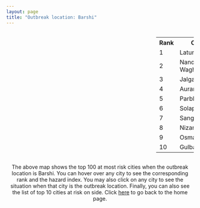 ```yaml
---
layout: page
title: "Outbreak location: Barshi"
---
```

<div style="width: 100%; overflow: auto;">
<div style="width: 75%; float: left;">
<div id="mapid">
<script src="https://buda-magenta.github.io/hazard_map/load_map.js"></script>

<script>
var marker_outbreak = L.marker([18.182992, 75.743925],{"autoPan": true}).addTo(map); marker_outbreak.bindTooltip("Barshi").openTooltip();

var circle_1 = L.circle([18.351469, 76.755121], {"pane": "markerPane", "color": "red", "fill": true, "fillOpacity": 0.2, "fillRule": "evenodd", "lineCap": "round", "lineJoin": "round", "opacity": 1.0, "radius": 56088, "stroke": true, "weight": 3}).addTo(map);
circle_1.bindTooltip("Latur<br>rank: 1<br>hazard index: 0.056088")
circle_1.bindPopup('<a href="https://buda-magenta.github.io/hazard_map/Latur">Latur</a>')

var circle_2 = L.circle([19.169335, 77.311013], {"pane": "markerPane", "color": "red", "fill": true, "fillOpacity": 0.2, "fillRule": "evenodd", "lineCap": "round", "lineJoin": "round", "opacity": 1.0, "radius": 55128, "stroke": true, "weight": 3}).addTo(map);
circle_2.bindTooltip("Nanded Waghala<br>rank: 2<br>hazard index: 0.055129")
circle_2.bindPopup('<a href="https://buda-magenta.github.io/hazard_map/Nanded_Waghala">Nanded Waghala</a>')

var circle_3 = L.circle([20.843512, 75.525927], {"pane": "markerPane", "color": "red", "fill": true, "fillOpacity": 0.2, "fillRule": "evenodd", "lineCap": "round", "lineJoin": "round", "opacity": 1.0, "radius": 36724, "stroke": true, "weight": 3}).addTo(map);
circle_3.bindTooltip("Jalgaon<br>rank: 3<br>hazard index: 0.036724")
circle_3.bindPopup('<a href="https://buda-magenta.github.io/hazard_map/Jalgaon">Jalgaon</a>')

var circle_4 = L.circle([19.877263, 75.339024], {"pane": "markerPane", "color": "red", "fill": true, "fillOpacity": 0.2, "fillRule": "evenodd", "lineCap": "round", "lineJoin": "round", "opacity": 1.0, "radius": 32820, "stroke": true, "weight": 3}).addTo(map);
circle_4.bindTooltip("Aurangabad<br>rank: 4<br>hazard index: 0.032820")
circle_4.bindPopup('<a href="https://buda-magenta.github.io/hazard_map/Aurangabad">Aurangabad</a>')

var circle_5 = L.circle([19.290314, 76.602903], {"pane": "markerPane", "color": "red", "fill": true, "fillOpacity": 0.2, "fillRule": "evenodd", "lineCap": "round", "lineJoin": "round", "opacity": 1.0, "radius": 31231, "stroke": true, "weight": 3}).addTo(map);
circle_5.bindTooltip("Parbhani<br>rank: 5<br>hazard index: 0.031232")
circle_5.bindPopup('<a href="https://buda-magenta.github.io/hazard_map/Parbhani">Parbhani</a>')

var circle_6 = L.circle([17.849907, 75.276320], {"pane": "markerPane", "color": "red", "fill": true, "fillOpacity": 0.2, "fillRule": "evenodd", "lineCap": "round", "lineJoin": "round", "opacity": 1.0, "radius": 26564, "stroke": true, "weight": 3}).addTo(map);
circle_6.bindTooltip("Solapur<br>rank: 6<br>hazard index: 0.026564")
circle_6.bindPopup('<a href="https://buda-magenta.github.io/hazard_map/Solapur">Solapur</a>')

var circle_7 = L.circle([16.850253, 74.594888], {"pane": "markerPane", "color": "red", "fill": true, "fillOpacity": 0.2, "fillRule": "evenodd", "lineCap": "round", "lineJoin": "round", "opacity": 1.0, "radius": 24151, "stroke": true, "weight": 3}).addTo(map);
circle_7.bindTooltip("Sangli<br>rank: 7<br>hazard index: 0.024152")
circle_7.bindPopup('<a href="https://buda-magenta.github.io/hazard_map/Sangli">Sangli</a>')

var circle_8 = L.circle([26.055318, 82.993139], {"pane": "markerPane", "color": "red", "fill": true, "fillOpacity": 0.2, "fillRule": "evenodd", "lineCap": "round", "lineJoin": "round", "opacity": 1.0, "radius": 19718, "stroke": true, "weight": 3}).addTo(map);
circle_8.bindTooltip("Nizamabad<br>rank: 8<br>hazard index: 0.019719")
circle_8.bindPopup('<a href="https://buda-magenta.github.io/hazard_map/Nizamabad">Nizamabad</a>')

var circle_9 = L.circle([18.169844, 76.117963], {"pane": "markerPane", "color": "red", "fill": true, "fillOpacity": 0.2, "fillRule": "evenodd", "lineCap": "round", "lineJoin": "round", "opacity": 1.0, "radius": 18096, "stroke": true, "weight": 3}).addTo(map);
circle_9.bindTooltip("Osmanabad<br>rank: 9<br>hazard index: 0.018096")
circle_9.bindPopup('<a href="https://buda-magenta.github.io/hazard_map/Osmanabad">Osmanabad</a>')

var circle_10 = L.circle([17.166667, 77.083333], {"pane": "markerPane", "color": "red", "fill": true, "fillOpacity": 0.2, "fillRule": "evenodd", "lineCap": "round", "lineJoin": "round", "opacity": 1.0, "radius": 14859, "stroke": true, "weight": 3}).addTo(map);
circle_10.bindTooltip("Gulbarga<br>rank: 10<br>hazard index: 0.014859")
circle_10.bindPopup('<a href="https://buda-magenta.github.io/hazard_map/Gulbarga">Gulbarga</a>')

var circle_11 = L.circle([19.250000, 74.750000], {"pane": "markerPane", "color": "red", "fill": true, "fillOpacity": 0.2, "fillRule": "evenodd", "lineCap": "round", "lineJoin": "round", "opacity": 1.0, "radius": 9800, "stroke": true, "weight": 3}).addTo(map);
circle_11.bindTooltip("Ahmadnagar<br>rank: 11<br>hazard index: 0.009801")
circle_11.bindPopup('<a href="https://buda-magenta.github.io/hazard_map/Ahmadnagar">Ahmadnagar</a>')

var circle_12 = L.circle([19.918233, 75.868625], {"pane": "markerPane", "color": "red", "fill": true, "fillOpacity": 0.2, "fillRule": "evenodd", "lineCap": "round", "lineJoin": "round", "opacity": 1.0, "radius": 7969, "stroke": true, "weight": 3}).addTo(map);
circle_12.bindTooltip("Jalna<br>rank: 12<br>hazard index: 0.007970")
circle_12.bindPopup('<a href="https://buda-magenta.github.io/hazard_map/Jalna">Jalna</a>')

var circle_13 = L.circle([17.910400, 77.519900], {"pane": "markerPane", "color": "red", "fill": true, "fillOpacity": 0.2, "fillRule": "evenodd", "lineCap": "round", "lineJoin": "round", "opacity": 1.0, "radius": 7871, "stroke": true, "weight": 3}).addTo(map);
circle_13.bindTooltip("Bidar<br>rank: 13<br>hazard index: 0.007872")
circle_13.bindPopup('<a href="https://buda-magenta.github.io/hazard_map/Bidar">Bidar</a>')

var circle_14 = L.circle([20.761862, 77.192172], {"pane": "markerPane", "color": "red", "fill": true, "fillOpacity": 0.2, "fillRule": "evenodd", "lineCap": "round", "lineJoin": "round", "opacity": 1.0, "radius": 7663, "stroke": true, "weight": 3}).addTo(map);
circle_14.bindTooltip("Akola<br>rank: 14<br>hazard index: 0.007664")
circle_14.bindPopup('<a href="https://buda-magenta.github.io/hazard_map/Akola">Akola</a>')

var circle_15 = L.circle([20.011247, 73.790236], {"pane": "markerPane", "color": "red", "fill": true, "fillOpacity": 0.2, "fillRule": "evenodd", "lineCap": "round", "lineJoin": "round", "opacity": 1.0, "radius": 5837, "stroke": true, "weight": 3}).addTo(map);
circle_15.bindTooltip("Nashik<br>rank: 15<br>hazard index: 0.005837")
circle_15.bindPopup('<a href="https://buda-magenta.github.io/hazard_map/Nashik">Nashik</a>')

var circle_16 = L.circle([18.521428, 73.854454], {"pane": "markerPane", "color": "red", "fill": true, "fillOpacity": 0.2, "fillRule": "evenodd", "lineCap": "round", "lineJoin": "round", "opacity": 1.0, "radius": 3852, "stroke": true, "weight": 3}).addTo(map);
circle_16.bindTooltip("Pune<br>rank: 16<br>hazard index: 0.003852")
circle_16.bindPopup('<a href="https://buda-magenta.github.io/hazard_map/Pune">Pune</a>')

var circle_17 = L.circle([17.636129, 74.298278], {"pane": "markerPane", "color": "red", "fill": true, "fillOpacity": 0.2, "fillRule": "evenodd", "lineCap": "round", "lineJoin": "round", "opacity": 1.0, "radius": 3353, "stroke": true, "weight": 3}).addTo(map);
circle_17.bindTooltip("Satara<br>rank: 17<br>hazard index: 0.003354")
circle_17.bindPopup('<a href="https://buda-magenta.github.io/hazard_map/Satara">Satara</a>')

var circle_18 = L.circle([19.794750, 75.077922], {"pane": "markerPane", "color": "red", "fill": true, "fillOpacity": 0.2, "fillRule": "evenodd", "lineCap": "round", "lineJoin": "round", "opacity": 1.0, "radius": 3324, "stroke": true, "weight": 3}).addTo(map);
circle_18.bindTooltip("Gangapur<br>rank: 18<br>hazard index: 0.003325")
circle_18.bindPopup('<a href="https://buda-magenta.github.io/hazard_map/Gangapur">Gangapur</a>')

var circle_19 = L.circle([20.993276, 75.839983], {"pane": "markerPane", "color": "red", "fill": true, "fillOpacity": 0.2, "fillRule": "evenodd", "lineCap": "round", "lineJoin": "round", "opacity": 1.0, "radius": 2867, "stroke": true, "weight": 3}).addTo(map);
circle_19.bindTooltip("Bhusawal<br>rank: 19<br>hazard index: 0.002868")
circle_19.bindPopup('<a href="https://buda-magenta.github.io/hazard_map/Bhusawal">Bhusawal</a>')

var circle_20 = L.circle([15.857267, 74.506934], {"pane": "markerPane", "color": "red", "fill": true, "fillOpacity": 0.2, "fillRule": "evenodd", "lineCap": "round", "lineJoin": "round", "opacity": 1.0, "radius": 2781, "stroke": true, "weight": 3}).addTo(map);
circle_20.bindTooltip("Belgaum<br>rank: 20<br>hazard index: 0.002782")
circle_20.bindPopup('<a href="https://buda-magenta.github.io/hazard_map/Belgaum">Belgaum</a>')

var circle_21 = L.circle([18.437436, 77.110521], {"pane": "markerPane", "color": "red", "fill": true, "fillOpacity": 0.2, "fillRule": "evenodd", "lineCap": "round", "lineJoin": "round", "opacity": 1.0, "radius": 2778, "stroke": true, "weight": 3}).addTo(map);
circle_21.bindTooltip("Udgir<br>rank: 21<br>hazard index: 0.002779")
circle_21.bindPopup('<a href="https://buda-magenta.github.io/hazard_map/Udgir">Udgir</a>')

var circle_22 = L.circle([19.500000, 78.500000], {"pane": "markerPane", "color": "red", "fill": true, "fillOpacity": 0.2, "fillRule": "evenodd", "lineCap": "round", "lineJoin": "round", "opacity": 1.0, "radius": 2230, "stroke": true, "weight": 3}).addTo(map);
circle_22.bindTooltip("Adilabad<br>rank: 22<br>hazard index: 0.002231")
circle_22.bindPopup('<a href="https://buda-magenta.github.io/hazard_map/Adilabad">Adilabad</a>')

var circle_23 = L.circle([16.702841, 74.240533], {"pane": "markerPane", "color": "red", "fill": true, "fillOpacity": 0.2, "fillRule": "evenodd", "lineCap": "round", "lineJoin": "round", "opacity": 1.0, "radius": 2038, "stroke": true, "weight": 3}).addTo(map);
circle_23.bindTooltip("Kolhapur<br>rank: 23<br>hazard index: 0.002038")
circle_23.bindPopup('<a href="https://buda-magenta.github.io/hazard_map/Kolhapur">Kolhapur</a>')

var circle_24 = L.circle([17.388786, 78.461065], {"pane": "markerPane", "color": "red", "fill": true, "fillOpacity": 0.2, "fillRule": "evenodd", "lineCap": "round", "lineJoin": "round", "opacity": 1.0, "radius": 1839, "stroke": true, "weight": 3}).addTo(map);
circle_24.bindTooltip("Hyderabad<br>rank: 24<br>hazard index: 0.001839")
circle_24.bindPopup('<a href="https://buda-magenta.github.io/hazard_map/Hyderabad">Hyderabad</a>')

var circle_25 = L.circle([18.793568, 80.815939], {"pane": "markerPane", "color": "red", "fill": true, "fillOpacity": 0.2, "fillRule": "evenodd", "lineCap": "round", "lineJoin": "round", "opacity": 1.0, "radius": 1792, "stroke": true, "weight": 3}).addTo(map);
circle_25.bindTooltip("Bijapur<br>rank: 25<br>hazard index: 0.001792")
circle_25.bindPopup('<a href="https://buda-magenta.github.io/hazard_map/Bijapur">Bijapur</a>')

var circle_26 = L.circle([19.075990, 72.877393], {"pane": "markerPane", "color": "red", "fill": true, "fillOpacity": 0.2, "fillRule": "evenodd", "lineCap": "round", "lineJoin": "round", "opacity": 1.0, "radius": 1638, "stroke": true, "weight": 3}).addTo(map);
circle_26.bindTooltip("Mumbai<br>rank: 26<br>hazard index: 0.001639")
circle_26.bindPopup('<a href="https://buda-magenta.github.io/hazard_map/Mumbai">Mumbai</a>')

var circle_27 = L.circle([15.351838, 75.137985], {"pane": "markerPane", "color": "red", "fill": true, "fillOpacity": 0.2, "fillRule": "evenodd", "lineCap": "round", "lineJoin": "round", "opacity": 1.0, "radius": 1492, "stroke": true, "weight": 3}).addTo(map);
circle_27.bindTooltip("Hubli<br>rank: 27<br>hazard index: 0.001493")
circle_27.bindPopup('<a href="https://buda-magenta.github.io/hazard_map/Hubli">Hubli</a>')

var circle_28 = L.circle([12.979120, 77.591300], {"pane": "markerPane", "color": "red", "fill": true, "fillOpacity": 0.2, "fillRule": "evenodd", "lineCap": "round", "lineJoin": "round", "opacity": 1.0, "radius": 1443, "stroke": true, "weight": 3}).addTo(map);
circle_28.bindTooltip("Bangalore<br>rank: 28<br>hazard index: 0.001444")
circle_28.bindPopup('<a href="https://buda-magenta.github.io/hazard_map/Bangalore">Bangalore</a>')

var circle_29 = L.circle([21.145629, 80.268387], {"pane": "markerPane", "color": "red", "fill": true, "fillOpacity": 0.2, "fillRule": "evenodd", "lineCap": "round", "lineJoin": "round", "opacity": 1.0, "radius": 1043, "stroke": true, "weight": 3}).addTo(map);
circle_29.bindTooltip("Gondiya<br>rank: 29<br>hazard index: 0.001043")
circle_29.bindPopup('<a href="https://buda-magenta.github.io/hazard_map/Gondiya">Gondiya</a>')

var circle_30 = L.circle([14.466127, 75.920636], {"pane": "markerPane", "color": "red", "fill": true, "fillOpacity": 0.2, "fillRule": "evenodd", "lineCap": "round", "lineJoin": "round", "opacity": 1.0, "radius": 925, "stroke": true, "weight": 3}).addTo(map);
circle_30.bindTooltip("Davanagere<br>rank: 30<br>hazard index: 0.000926")
circle_30.bindPopup('<a href="https://buda-magenta.github.io/hazard_map/Davanagere">Davanagere</a>')

var circle_31 = L.circle([20.259399, 76.976203], {"pane": "markerPane", "color": "red", "fill": true, "fillOpacity": 0.2, "fillRule": "evenodd", "lineCap": "round", "lineJoin": "round", "opacity": 1.0, "radius": 887, "stroke": true, "weight": 3}).addTo(map);
circle_31.bindTooltip("Malegaon<br>rank: 31<br>hazard index: 0.000887")
circle_31.bindPopup('<a href="https://buda-magenta.github.io/hazard_map/Malegaon">Malegaon</a>')

var circle_32 = L.circle([21.154541, 77.644296], {"pane": "markerPane", "color": "red", "fill": true, "fillOpacity": 0.2, "fillRule": "evenodd", "lineCap": "round", "lineJoin": "round", "opacity": 1.0, "radius": 789, "stroke": true, "weight": 3}).addTo(map);
circle_32.bindTooltip("Amravati<br>rank: 32<br>hazard index: 0.000790")
circle_32.bindPopup('<a href="https://buda-magenta.github.io/hazard_map/Amravati">Amravati</a>')

var circle_33 = L.circle([21.149813, 79.082056], {"pane": "markerPane", "color": "red", "fill": true, "fillOpacity": 0.2, "fillRule": "evenodd", "lineCap": "round", "lineJoin": "round", "opacity": 1.0, "radius": 775, "stroke": true, "weight": 3}).addTo(map);
circle_33.bindTooltip("Nagpur<br>rank: 33<br>hazard index: 0.000775")
circle_33.bindPopup('<a href="https://buda-magenta.github.io/hazard_map/Nagpur">Nagpur</a>')

var circle_34 = L.circle([18.434644, 79.132265], {"pane": "markerPane", "color": "red", "fill": true, "fillOpacity": 0.2, "fillRule": "evenodd", "lineCap": "round", "lineJoin": "round", "opacity": 1.0, "radius": 713, "stroke": true, "weight": 3}).addTo(map);
circle_34.bindTooltip("Karimnagar<br>rank: 34<br>hazard index: 0.000713")
circle_34.bindPopup('<a href="https://buda-magenta.github.io/hazard_map/Karimnagar">Karimnagar</a>')

var circle_35 = L.circle([16.695935, 74.455575], {"pane": "markerPane", "color": "red", "fill": true, "fillOpacity": 0.2, "fillRule": "evenodd", "lineCap": "round", "lineJoin": "round", "opacity": 1.0, "radius": 663, "stroke": true, "weight": 3}).addTo(map);
circle_35.bindTooltip("Ichalkaranji<br>rank: 35<br>hazard index: 0.000663")
circle_35.bindPopup('<a href="https://buda-magenta.github.io/hazard_map/Ichalkaranji">Ichalkaranji</a>')

var circle_36 = L.circle([21.365999, 74.284004], {"pane": "markerPane", "color": "red", "fill": true, "fillOpacity": 0.2, "fillRule": "evenodd", "lineCap": "round", "lineJoin": "round", "opacity": 1.0, "radius": 611, "stroke": true, "weight": 3}).addTo(map);
circle_36.bindTooltip("Nandurbar<br>rank: 36<br>hazard index: 0.000612")
circle_36.bindPopup('<a href="https://buda-magenta.github.io/hazard_map/Nandurbar">Nandurbar</a>')

var circle_37 = L.circle([21.237947, 81.633683], {"pane": "markerPane", "color": "red", "fill": true, "fillOpacity": 0.2, "fillRule": "evenodd", "lineCap": "round", "lineJoin": "round", "opacity": 1.0, "radius": 501, "stroke": true, "weight": 3}).addTo(map);
circle_37.bindTooltip("Raipur<br>rank: 37<br>hazard index: 0.000501")
circle_37.bindPopup('<a href="https://buda-magenta.github.io/hazard_map/Raipur">Raipur</a>')

var circle_38 = L.circle([18.627929, 73.800983], {"pane": "markerPane", "color": "red", "fill": true, "fillOpacity": 0.2, "fillRule": "evenodd", "lineCap": "round", "lineJoin": "round", "opacity": 1.0, "radius": 477, "stroke": true, "weight": 3}).addTo(map);
circle_38.bindTooltip("Pimpri Chinchwad<br>rank: 38<br>hazard index: 0.000478")
circle_38.bindPopup('<a href="https://buda-magenta.github.io/hazard_map/Pimpri_Chinchwad">Pimpri Chinchwad</a>')

var circle_39 = L.circle([28.651718, 77.221939], {"pane": "markerPane", "color": "red", "fill": true, "fillOpacity": 0.2, "fillRule": "evenodd", "lineCap": "round", "lineJoin": "round", "opacity": 1.0, "radius": 461, "stroke": true, "weight": 3}).addTo(map);
circle_39.bindTooltip("Delhi<br>rank: 39<br>hazard index: 0.000461")
circle_39.bindPopup('<a href="https://buda-magenta.github.io/hazard_map/Delhi">Delhi</a>')

var circle_40 = L.circle([21.170200, 72.831100], {"pane": "markerPane", "color": "red", "fill": true, "fillOpacity": 0.2, "fillRule": "evenodd", "lineCap": "round", "lineJoin": "round", "opacity": 1.0, "radius": 357, "stroke": true, "weight": 3}).addTo(map);
circle_40.bindTooltip("Surat<br>rank: 40<br>hazard index: 0.000357")
circle_40.bindPopup('<a href="https://buda-magenta.github.io/hazard_map/Surat">Surat</a>')

var circle_41 = L.circle([25.335649, 83.007629], {"pane": "markerPane", "color": "red", "fill": true, "fillOpacity": 0.2, "fillRule": "evenodd", "lineCap": "round", "lineJoin": "round", "opacity": 1.0, "radius": 278, "stroke": true, "weight": 3}).addTo(map);
circle_41.bindTooltip("Varanasi<br>rank: 41<br>hazard index: 0.000278")
circle_41.bindPopup('<a href="https://buda-magenta.github.io/hazard_map/Varanasi">Varanasi</a>')

var circle_42 = L.circle([16.185317, 75.696792], {"pane": "markerPane", "color": "red", "fill": true, "fillOpacity": 0.2, "fillRule": "evenodd", "lineCap": "round", "lineJoin": "round", "opacity": 1.0, "radius": 276, "stroke": true, "weight": 3}).addTo(map);
circle_42.bindTooltip("Bagalkot<br>rank: 42<br>hazard index: 0.000277")
circle_42.bindPopup('<a href="https://buda-magenta.github.io/hazard_map/Bagalkot">Bagalkot</a>')

var circle_43 = L.circle([26.732501, 77.036312], {"pane": "markerPane", "color": "red", "fill": true, "fillOpacity": 0.2, "fillRule": "evenodd", "lineCap": "round", "lineJoin": "round", "opacity": 1.0, "radius": 259, "stroke": true, "weight": 3}).addTo(map);
circle_43.bindTooltip("Hindaun<br>rank: 43<br>hazard index: 0.000260")
circle_43.bindPopup('<a href="https://buda-magenta.github.io/hazard_map/Hindaun">Hindaun</a>')

var circle_44 = L.circle([25.438130, 81.833800], {"pane": "markerPane", "color": "red", "fill": true, "fillOpacity": 0.2, "fillRule": "evenodd", "lineCap": "round", "lineJoin": "round", "opacity": 1.0, "radius": 258, "stroke": true, "weight": 3}).addTo(map);
circle_44.bindTooltip("Allahabad<br>rank: 44<br>hazard index: 0.000259")
circle_44.bindPopup('<a href="https://buda-magenta.github.io/hazard_map/Allahabad">Allahabad</a>')

var circle_45 = L.circle([15.426365, 75.630079], {"pane": "markerPane", "color": "red", "fill": true, "fillOpacity": 0.2, "fillRule": "evenodd", "lineCap": "round", "lineJoin": "round", "opacity": 1.0, "radius": 241, "stroke": true, "weight": 3}).addTo(map);
circle_45.bindTooltip("Gadag<br>rank: 45<br>hazard index: 0.000241")
circle_45.bindPopup('<a href="https://buda-magenta.github.io/hazard_map/Gadag">Gadag</a>')

var circle_46 = L.circle([12.869810, 74.843008], {"pane": "markerPane", "color": "red", "fill": true, "fillOpacity": 0.2, "fillRule": "evenodd", "lineCap": "round", "lineJoin": "round", "opacity": 1.0, "radius": 236, "stroke": true, "weight": 3}).addTo(map);
circle_46.bindTooltip("Mangalore<br>rank: 46<br>hazard index: 0.000236")
circle_46.bindPopup('<a href="https://buda-magenta.github.io/hazard_map/Mangalore">Mangalore</a>')

var circle_47 = L.circle([14.625888, 75.635724], {"pane": "markerPane", "color": "red", "fill": true, "fillOpacity": 0.2, "fillRule": "evenodd", "lineCap": "round", "lineJoin": "round", "opacity": 1.0, "radius": 226, "stroke": true, "weight": 3}).addTo(map);
circle_47.bindTooltip("Ranibennur<br>rank: 47<br>hazard index: 0.000226")
circle_47.bindPopup('<a href="https://buda-magenta.github.io/hazard_map/Ranibennur">Ranibennur</a>')

var circle_48 = L.circle([25.531031, 78.652689], {"pane": "markerPane", "color": "red", "fill": true, "fillOpacity": 0.2, "fillRule": "evenodd", "lineCap": "round", "lineJoin": "round", "opacity": 1.0, "radius": 225, "stroke": true, "weight": 3}).addTo(map);
circle_48.bindTooltip("Jhansi<br>rank: 48<br>hazard index: 0.000226")
circle_48.bindPopup('<a href="https://buda-magenta.github.io/hazard_map/Jhansi">Jhansi</a>')

var circle_49 = L.circle([23.160894, 79.949770], {"pane": "markerPane", "color": "red", "fill": true, "fillOpacity": 0.2, "fillRule": "evenodd", "lineCap": "round", "lineJoin": "round", "opacity": 1.0, "radius": 179, "stroke": true, "weight": 3}).addTo(map);
circle_49.bindTooltip("Jabalpur<br>rank: 49<br>hazard index: 0.000179")
circle_49.bindPopup('<a href="https://buda-magenta.github.io/hazard_map/Jabalpur">Jabalpur</a>')

var circle_50 = L.circle([21.199035, 81.397955], {"pane": "markerPane", "color": "red", "fill": true, "fillOpacity": 0.2, "fillRule": "evenodd", "lineCap": "round", "lineJoin": "round", "opacity": 1.0, "radius": 169, "stroke": true, "weight": 3}).addTo(map);
circle_50.bindTooltip("Durg<br>rank: 50<br>hazard index: 0.000169")
circle_50.bindPopup('<a href="https://buda-magenta.github.io/hazard_map/Durg">Durg</a>')

var circle_51 = L.circle([16.083333, 77.166667], {"pane": "markerPane", "color": "red", "fill": true, "fillOpacity": 0.2, "fillRule": "evenodd", "lineCap": "round", "lineJoin": "round", "opacity": 1.0, "radius": 162, "stroke": true, "weight": 3}).addTo(map);
circle_51.bindTooltip("Raichur<br>rank: 51<br>hazard index: 0.000163")
circle_51.bindPopup('<a href="https://buda-magenta.github.io/hazard_map/Raichur">Raichur</a>')

var circle_52 = L.circle([19.194329, 72.970178], {"pane": "markerPane", "color": "red", "fill": true, "fillOpacity": 0.2, "fillRule": "evenodd", "lineCap": "round", "lineJoin": "round", "opacity": 1.0, "radius": 155, "stroke": true, "weight": 3}).addTo(map);
circle_52.bindTooltip("Thane<br>rank: 52<br>hazard index: 0.000155")
circle_52.bindPopup('<a href="https://buda-magenta.github.io/hazard_map/Thane">Thane</a>')

var circle_53 = L.circle([26.671329, 83.364583], {"pane": "markerPane", "color": "red", "fill": true, "fillOpacity": 0.2, "fillRule": "evenodd", "lineCap": "round", "lineJoin": "round", "opacity": 1.0, "radius": 155, "stroke": true, "weight": 3}).addTo(map);
circle_53.bindTooltip("Gorakhpur<br>rank: 53<br>hazard index: 0.000155")
circle_53.bindPopup('<a href="https://buda-magenta.github.io/hazard_map/Gorakhpur">Gorakhpur</a>')

var circle_54 = L.circle([15.398403, 73.812918], {"pane": "markerPane", "color": "red", "fill": true, "fillOpacity": 0.2, "fillRule": "evenodd", "lineCap": "round", "lineJoin": "round", "opacity": 1.0, "radius": 146, "stroke": true, "weight": 3}).addTo(map);
circle_54.bindTooltip("Vasco Da Gama<br>rank: 54<br>hazard index: 0.000147")
circle_54.bindPopup('<a href="https://buda-magenta.github.io/hazard_map/Vasco_Da_Gama">Vasco Da Gama</a>')

var circle_55 = L.circle([13.083694, 80.270186], {"pane": "markerPane", "color": "red", "fill": true, "fillOpacity": 0.2, "fillRule": "evenodd", "lineCap": "round", "lineJoin": "round", "opacity": 1.0, "radius": 141, "stroke": true, "weight": 3}).addTo(map);
circle_55.bindTooltip("Chennai<br>rank: 55<br>hazard index: 0.000142")
circle_55.bindPopup('<a href="https://buda-magenta.github.io/hazard_map/Chennai">Chennai</a>')

var circle_56 = L.circle([15.631900, 77.275900], {"pane": "markerPane", "color": "red", "fill": true, "fillOpacity": 0.2, "fillRule": "evenodd", "lineCap": "round", "lineJoin": "round", "opacity": 1.0, "radius": 131, "stroke": true, "weight": 3}).addTo(map);
circle_56.bindTooltip("Adoni<br>rank: 56<br>hazard index: 0.000131")
circle_56.bindPopup('<a href="https://buda-magenta.github.io/hazard_map/Adoni">Adoni</a>')

var circle_57 = L.circle([22.383333, 82.133333], {"pane": "markerPane", "color": "red", "fill": true, "fillOpacity": 0.2, "fillRule": "evenodd", "lineCap": "round", "lineJoin": "round", "opacity": 1.0, "radius": 126, "stroke": true, "weight": 3}).addTo(map);
circle_57.bindTooltip("Bilaspur<br>rank: 57<br>hazard index: 0.000126")
circle_57.bindPopup('<a href="https://buda-magenta.github.io/hazard_map/Bilaspur">Bilaspur</a>')

var circle_58 = L.circle([25.196826, 76.000893], {"pane": "markerPane", "color": "red", "fill": true, "fillOpacity": 0.2, "fillRule": "evenodd", "lineCap": "round", "lineJoin": "round", "opacity": 1.0, "radius": 122, "stroke": true, "weight": 3}).addTo(map);
circle_58.bindTooltip("Kota<br>rank: 58<br>hazard index: 0.000122")
circle_58.bindPopup('<a href="https://buda-magenta.github.io/hazard_map/Kota">Kota</a>')

var circle_59 = L.circle([21.200996, 81.335426], {"pane": "markerPane", "color": "red", "fill": true, "fillOpacity": 0.2, "fillRule": "evenodd", "lineCap": "round", "lineJoin": "round", "opacity": 1.0, "radius": 114, "stroke": true, "weight": 3}).addTo(map);
circle_59.bindTooltip("Bhilai Nagar<br>rank: 59<br>hazard index: 0.000114")
circle_59.bindPopup('<a href="https://buda-magenta.github.io/hazard_map/Bhilai_Nagar">Bhilai Nagar</a>')

var circle_60 = L.circle([17.980609, 79.598212], {"pane": "markerPane", "color": "red", "fill": true, "fillOpacity": 0.2, "fillRule": "evenodd", "lineCap": "round", "lineJoin": "round", "opacity": 1.0, "radius": 112, "stroke": true, "weight": 3}).addTo(map);
circle_60.bindTooltip("Warangal<br>rank: 60<br>hazard index: 0.000112")
circle_60.bindPopup('<a href="https://buda-magenta.github.io/hazard_map/Warangal">Warangal</a>')

var circle_61 = L.circle([16.181939, 81.135130], {"pane": "markerPane", "color": "red", "fill": true, "fillOpacity": 0.2, "fillRule": "evenodd", "lineCap": "round", "lineJoin": "round", "opacity": 1.0, "radius": 106, "stroke": true, "weight": 3}).addTo(map);
circle_61.bindTooltip("Machilipatnam<br>rank: 61<br>hazard index: 0.000107")
circle_61.bindPopup('<a href="https://buda-magenta.github.io/hazard_map/Machilipatnam">Machilipatnam</a>')

var circle_62 = L.circle([21.977864, 76.568828], {"pane": "markerPane", "color": "red", "fill": true, "fillOpacity": 0.2, "fillRule": "evenodd", "lineCap": "round", "lineJoin": "round", "opacity": 1.0, "radius": 105, "stroke": true, "weight": 3}).addTo(map);
circle_62.bindTooltip("Khandwa<br>rank: 62<br>hazard index: 0.000105")
circle_62.bindPopup('<a href="https://buda-magenta.github.io/hazard_map/Khandwa">Khandwa</a>')

var circle_63 = L.circle([20.972740, 80.691555], {"pane": "markerPane", "color": "red", "fill": true, "fillOpacity": 0.2, "fillRule": "evenodd", "lineCap": "round", "lineJoin": "round", "opacity": 1.0, "radius": 101, "stroke": true, "weight": 3}).addTo(map);
circle_63.bindTooltip("Rajnandgaon<br>rank: 63<br>hazard index: 0.000101")
circle_63.bindPopup('<a href="https://buda-magenta.github.io/hazard_map/Rajnandgaon">Rajnandgaon</a>')

var circle_64 = L.circle([20.030976, 79.358139], {"pane": "markerPane", "color": "red", "fill": true, "fillOpacity": 0.2, "fillRule": "evenodd", "lineCap": "round", "lineJoin": "round", "opacity": 1.0, "radius": 96, "stroke": true, "weight": 3}).addTo(map);
circle_64.bindTooltip("Chandrapur<br>rank: 64<br>hazard index: 0.000096")
circle_64.bindPopup('<a href="https://buda-magenta.github.io/hazard_map/Chandrapur">Chandrapur</a>')

var circle_65 = L.circle([20.325704, 78.116914], {"pane": "markerPane", "color": "red", "fill": true, "fillOpacity": 0.2, "fillRule": "evenodd", "lineCap": "round", "lineJoin": "round", "opacity": 1.0, "radius": 86, "stroke": true, "weight": 3}).addTo(map);
circle_65.bindTooltip("Yavatmal<br>rank: 65<br>hazard index: 0.000087")
circle_65.bindPopup('<a href="https://buda-magenta.github.io/hazard_map/Yavatmal">Yavatmal</a>')

var circle_66 = L.circle([22.541418, 88.357691], {"pane": "markerPane", "color": "red", "fill": true, "fillOpacity": 0.2, "fillRule": "evenodd", "lineCap": "round", "lineJoin": "round", "opacity": 1.0, "radius": 85, "stroke": true, "weight": 3}).addTo(map);
circle_66.bindTooltip("Kolkata<br>rank: 66<br>hazard index: 0.000086")
circle_66.bindPopup('<a href="https://buda-magenta.github.io/hazard_map/Kolkata">Kolkata</a>')

var circle_67 = L.circle([23.258486, 77.401989], {"pane": "markerPane", "color": "red", "fill": true, "fillOpacity": 0.2, "fillRule": "evenodd", "lineCap": "round", "lineJoin": "round", "opacity": 1.0, "radius": 80, "stroke": true, "weight": 3}).addTo(map);
circle_67.bindTooltip("Bhopal<br>rank: 67<br>hazard index: 0.000081")
circle_67.bindPopup('<a href="https://buda-magenta.github.io/hazard_map/Bhopal">Bhopal</a>')

var circle_68 = L.circle([20.825623, 78.613146], {"pane": "markerPane", "color": "red", "fill": true, "fillOpacity": 0.2, "fillRule": "evenodd", "lineCap": "round", "lineJoin": "round", "opacity": 1.0, "radius": 78, "stroke": true, "weight": 3}).addTo(map);
circle_68.bindTooltip("Wardha<br>rank: 68<br>hazard index: 0.000079")
circle_68.bindPopup('<a href="https://buda-magenta.github.io/hazard_map/Wardha">Wardha</a>')

var circle_69 = L.circle([17.723128, 83.301284], {"pane": "markerPane", "color": "red", "fill": true, "fillOpacity": 0.2, "fillRule": "evenodd", "lineCap": "round", "lineJoin": "round", "opacity": 1.0, "radius": 77, "stroke": true, "weight": 3}).addTo(map);
circle_69.bindTooltip("Visakhapatnam<br>rank: 69<br>hazard index: 0.000078")
circle_69.bindPopup('<a href="https://buda-magenta.github.io/hazard_map/Visakhapatnam">Visakhapatnam</a>')

var circle_70 = L.circle([27.639077, 76.614452], {"pane": "markerPane", "color": "red", "fill": true, "fillOpacity": 0.2, "fillRule": "evenodd", "lineCap": "round", "lineJoin": "round", "opacity": 1.0, "radius": 74, "stroke": true, "weight": 3}).addTo(map);
circle_70.bindTooltip("Alwar<br>rank: 70<br>hazard index: 0.000074")
circle_70.bindPopup('<a href="https://buda-magenta.github.io/hazard_map/Alwar">Alwar</a>')

var circle_71 = L.circle([24.759267, 81.655000], {"pane": "markerPane", "color": "red", "fill": true, "fillOpacity": 0.2, "fillRule": "evenodd", "lineCap": "round", "lineJoin": "round", "opacity": 1.0, "radius": 71, "stroke": true, "weight": 3}).addTo(map);
circle_71.bindTooltip("Rewa<br>rank: 71<br>hazard index: 0.000072")
circle_71.bindPopup('<a href="https://buda-magenta.github.io/hazard_map/Rewa">Rewa</a>')

var circle_72 = L.circle([21.818774, 75.606458], {"pane": "markerPane", "color": "red", "fill": true, "fillOpacity": 0.2, "fillRule": "evenodd", "lineCap": "round", "lineJoin": "round", "opacity": 1.0, "radius": 71, "stroke": true, "weight": 3}).addTo(map);
circle_72.bindTooltip("Khargone<br>rank: 72<br>hazard index: 0.000071")
circle_72.bindPopup('<a href="https://buda-magenta.github.io/hazard_map/Khargone">Khargone</a>')

var circle_73 = L.circle([12.305183, 76.655361], {"pane": "markerPane", "color": "red", "fill": true, "fillOpacity": 0.2, "fillRule": "evenodd", "lineCap": "round", "lineJoin": "round", "opacity": 1.0, "radius": 67, "stroke": true, "weight": 3}).addTo(map);
circle_73.bindTooltip("Mysore<br>rank: 73<br>hazard index: 0.000068")
circle_73.bindPopup('<a href="https://buda-magenta.github.io/hazard_map/Mysore">Mysore</a>')

var circle_74 = L.circle([24.935635, 82.647701], {"pane": "markerPane", "color": "red", "fill": true, "fillOpacity": 0.2, "fillRule": "evenodd", "lineCap": "round", "lineJoin": "round", "opacity": 1.0, "radius": 67, "stroke": true, "weight": 3}).addTo(map);
circle_74.bindTooltip("Mirzapur<br>rank: 74<br>hazard index: 0.000067")
circle_74.bindPopup('<a href="https://buda-magenta.github.io/hazard_map/Mirzapur">Mirzapur</a>')

var circle_75 = L.circle([19.439885, 72.880383], {"pane": "markerPane", "color": "red", "fill": true, "fillOpacity": 0.2, "fillRule": "evenodd", "lineCap": "round", "lineJoin": "round", "opacity": 1.0, "radius": 63, "stroke": true, "weight": 3}).addTo(map);
circle_75.bindTooltip("Vasai<br>rank: 75<br>hazard index: 0.000063")
circle_75.bindPopup('<a href="https://buda-magenta.github.io/hazard_map/Vasai">Vasai</a>')

var circle_76 = L.circle([27.175255, 78.009816], {"pane": "markerPane", "color": "red", "fill": true, "fillOpacity": 0.2, "fillRule": "evenodd", "lineCap": "round", "lineJoin": "round", "opacity": 1.0, "radius": 59, "stroke": true, "weight": 3}).addTo(map);
circle_76.bindTooltip("Agra<br>rank: 76<br>hazard index: 0.000060")
circle_76.bindPopup('<a href="https://buda-magenta.github.io/hazard_map/Agra">Agra</a>')

var circle_77 = L.circle([18.761516, 79.478785], {"pane": "markerPane", "color": "red", "fill": true, "fillOpacity": 0.2, "fillRule": "evenodd", "lineCap": "round", "lineJoin": "round", "opacity": 1.0, "radius": 58, "stroke": true, "weight": 3}).addTo(map);
circle_77.bindTooltip("Ramagundam<br>rank: 77<br>hazard index: 0.000059")
circle_77.bindPopup('<a href="https://buda-magenta.github.io/hazard_map/Ramagundam">Ramagundam</a>')

var circle_78 = L.circle([31.634308, 74.873679], {"pane": "markerPane", "color": "red", "fill": true, "fillOpacity": 0.2, "fillRule": "evenodd", "lineCap": "round", "lineJoin": "round", "opacity": 1.0, "radius": 58, "stroke": true, "weight": 3}).addTo(map);
circle_78.bindTooltip("Amritsar<br>rank: 78<br>hazard index: 0.000059")
circle_78.bindPopup('<a href="https://buda-magenta.github.io/hazard_map/Amritsar">Amritsar</a>')

var circle_79 = L.circle([13.340077, 77.100621], {"pane": "markerPane", "color": "red", "fill": true, "fillOpacity": 0.2, "fillRule": "evenodd", "lineCap": "round", "lineJoin": "round", "opacity": 1.0, "radius": 52, "stroke": true, "weight": 3}).addTo(map);
circle_79.bindTooltip("Tumkur<br>rank: 79<br>hazard index: 0.000052")
circle_79.bindPopup('<a href="https://buda-magenta.github.io/hazard_map/Tumkur">Tumkur</a>')

var circle_80 = L.circle([26.269722, 82.994425], {"pane": "markerPane", "color": "red", "fill": true, "fillOpacity": 0.2, "fillRule": "evenodd", "lineCap": "round", "lineJoin": "round", "opacity": 1.0, "radius": 49, "stroke": true, "weight": 3}).addTo(map);
circle_80.bindTooltip("Burhanpur<br>rank: 80<br>hazard index: 0.000049")
circle_80.bindPopup('<a href="https://buda-magenta.github.io/hazard_map/Burhanpur">Burhanpur</a>')

var circle_81 = L.circle([16.743454, 77.992319], {"pane": "markerPane", "color": "red", "fill": true, "fillOpacity": 0.2, "fillRule": "evenodd", "lineCap": "round", "lineJoin": "round", "opacity": 1.0, "radius": 49, "stroke": true, "weight": 3}).addTo(map);
circle_81.bindTooltip("Mahbubnagar<br>rank: 81<br>hazard index: 0.000049")
circle_81.bindPopup('<a href="https://buda-magenta.github.io/hazard_map/Mahbubnagar">Mahbubnagar</a>')

var circle_82 = L.circle([15.830925, 78.042537], {"pane": "markerPane", "color": "red", "fill": true, "fillOpacity": 0.2, "fillRule": "evenodd", "lineCap": "round", "lineJoin": "round", "opacity": 1.0, "radius": 45, "stroke": true, "weight": 3}).addTo(map);
circle_82.bindTooltip("Kurnool<br>rank: 82<br>hazard index: 0.000045")
circle_82.bindPopup('<a href="https://buda-magenta.github.io/hazard_map/Kurnool">Kurnool</a>')

var circle_83 = L.circle([26.229141, 76.304533], {"pane": "markerPane", "color": "red", "fill": true, "fillOpacity": 0.2, "fillRule": "evenodd", "lineCap": "round", "lineJoin": "round", "opacity": 1.0, "radius": 43, "stroke": true, "weight": 3}).addTo(map);
circle_83.bindTooltip("Sawai Madhopur<br>rank: 83<br>hazard index: 0.000043")
circle_83.bindPopup('<a href="https://buda-magenta.github.io/hazard_map/Sawai_Madhopur">Sawai Madhopur</a>')

var circle_84 = L.circle([25.264902, 82.985787], {"pane": "markerPane", "color": "red", "fill": true, "fillOpacity": 0.2, "fillRule": "evenodd", "lineCap": "round", "lineJoin": "round", "opacity": 1.0, "radius": 42, "stroke": true, "weight": 3}).addTo(map);
circle_84.bindTooltip("Morvi<br>rank: 84<br>hazard index: 0.000043")
circle_84.bindPopup('<a href="https://buda-magenta.github.io/hazard_map/Morvi">Morvi</a>')

var circle_85 = L.circle([19.295200, 72.854400], {"pane": "markerPane", "color": "red", "fill": true, "fillOpacity": 0.2, "fillRule": "evenodd", "lineCap": "round", "lineJoin": "round", "opacity": 1.0, "radius": 42, "stroke": true, "weight": 3}).addTo(map);
circle_85.bindTooltip("Mira-Bhayandar<br>rank: 85<br>hazard index: 0.000042")
circle_85.bindPopup('<a href="https://buda-magenta.github.io/hazard_map/Mira-Bhayandar">Mira-Bhayandar</a>')

var circle_86 = L.circle([23.021624, 72.579707], {"pane": "markerPane", "color": "red", "fill": true, "fillOpacity": 0.2, "fillRule": "evenodd", "lineCap": "round", "lineJoin": "round", "opacity": 1.0, "radius": 41, "stroke": true, "weight": 3}).addTo(map);
circle_86.bindTooltip("Ahmedabad<br>rank: 86<br>hazard index: 0.000042")
circle_86.bindPopup('<a href="https://buda-magenta.github.io/hazard_map/Ahmedabad">Ahmedabad</a>')

var circle_87 = L.circle([22.720362, 75.868200], {"pane": "markerPane", "color": "red", "fill": true, "fillOpacity": 0.2, "fillRule": "evenodd", "lineCap": "round", "lineJoin": "round", "opacity": 1.0, "radius": 39, "stroke": true, "weight": 3}).addTo(map);
circle_87.bindTooltip("Indore<br>rank: 87<br>hazard index: 0.000040")
circle_87.bindPopup('<a href="https://buda-magenta.github.io/hazard_map/Indore">Indore</a>')

var circle_88 = L.circle([16.508759, 80.618510], {"pane": "markerPane", "color": "red", "fill": true, "fillOpacity": 0.2, "fillRule": "evenodd", "lineCap": "round", "lineJoin": "round", "opacity": 1.0, "radius": 39, "stroke": true, "weight": 3}).addTo(map);
circle_88.bindTooltip("Vijayawada<br>rank: 88<br>hazard index: 0.000040")
circle_88.bindPopup('<a href="https://buda-magenta.github.io/hazard_map/Vijayawada">Vijayawada</a>')

var circle_89 = L.circle([25.623457, 84.596839], {"pane": "markerPane", "color": "red", "fill": true, "fillOpacity": 0.2, "fillRule": "evenodd", "lineCap": "round", "lineJoin": "round", "opacity": 1.0, "radius": 38, "stroke": true, "weight": 3}).addTo(map);
circle_89.bindTooltip("Arrah<br>rank: 89<br>hazard index: 0.000039")
circle_89.bindPopup('<a href="https://buda-magenta.github.io/hazard_map/Arrah">Arrah</a>')

var circle_90 = L.circle([26.915458, 75.818982], {"pane": "markerPane", "color": "red", "fill": true, "fillOpacity": 0.2, "fillRule": "evenodd", "lineCap": "round", "lineJoin": "round", "opacity": 1.0, "radius": 37, "stroke": true, "weight": 3}).addTo(map);
circle_90.bindTooltip("Jaipur<br>rank: 90<br>hazard index: 0.000037")
circle_90.bindPopup('<a href="https://buda-magenta.github.io/hazard_map/Jaipur">Jaipur</a>')

var circle_91 = L.circle([19.362531, 73.078475], {"pane": "markerPane", "color": "red", "fill": true, "fillOpacity": 0.2, "fillRule": "evenodd", "lineCap": "round", "lineJoin": "round", "opacity": 1.0, "radius": 36, "stroke": true, "weight": 3}).addTo(map);
circle_91.bindTooltip("Bhiwandi<br>rank: 91<br>hazard index: 0.000037")
circle_91.bindPopup('<a href="https://buda-magenta.github.io/hazard_map/Bhiwandi">Bhiwandi</a>')

var circle_92 = L.circle([26.203725, 78.157363], {"pane": "markerPane", "color": "red", "fill": true, "fillOpacity": 0.2, "fillRule": "evenodd", "lineCap": "round", "lineJoin": "round", "opacity": 1.0, "radius": 36, "stroke": true, "weight": 3}).addTo(map);
circle_92.bindTooltip("Gwalior<br>rank: 92<br>hazard index: 0.000037")
circle_92.bindPopup('<a href="https://buda-magenta.github.io/hazard_map/Gwalior">Gwalior</a>')

var circle_93 = L.circle([19.087076, 82.023572], {"pane": "markerPane", "color": "red", "fill": true, "fillOpacity": 0.2, "fillRule": "evenodd", "lineCap": "round", "lineJoin": "round", "opacity": 1.0, "radius": 35, "stroke": true, "weight": 3}).addTo(map);
circle_93.bindTooltip("Jagdalpur<br>rank: 93<br>hazard index: 0.000036")
circle_93.bindPopup('<a href="https://buda-magenta.github.io/hazard_map/Jagdalpur">Jagdalpur</a>')

var circle_94 = L.circle([24.500000, 81.000000], {"pane": "markerPane", "color": "red", "fill": true, "fillOpacity": 0.2, "fillRule": "evenodd", "lineCap": "round", "lineJoin": "round", "opacity": 1.0, "radius": 35, "stroke": true, "weight": 3}).addTo(map);
circle_94.bindTooltip("Satna<br>rank: 94<br>hazard index: 0.000036")
circle_94.bindPopup('<a href="https://buda-magenta.github.io/hazard_map/Satna">Satna</a>')

var circle_95 = L.circle([22.519770, 82.629515], {"pane": "markerPane", "color": "red", "fill": true, "fillOpacity": 0.2, "fillRule": "evenodd", "lineCap": "round", "lineJoin": "round", "opacity": 1.0, "radius": 35, "stroke": true, "weight": 3}).addTo(map);
circle_95.bindTooltip("Korba<br>rank: 95<br>hazard index: 0.000036")
circle_95.bindPopup('<a href="https://buda-magenta.github.io/hazard_map/Korba">Korba</a>')

var circle_96 = L.circle([30.909016, 75.851601], {"pane": "markerPane", "color": "red", "fill": true, "fillOpacity": 0.2, "fillRule": "evenodd", "lineCap": "round", "lineJoin": "round", "opacity": 1.0, "radius": 34, "stroke": true, "weight": 3}).addTo(map);
circle_96.bindTooltip("Ludhiana<br>rank: 96<br>hazard index: 0.000035")
circle_96.bindPopup('<a href="https://buda-magenta.github.io/hazard_map/Ludhiana">Ludhiana</a>')

var circle_97 = L.circle([27.633333, 77.583333], {"pane": "markerPane", "color": "red", "fill": true, "fillOpacity": 0.2, "fillRule": "evenodd", "lineCap": "round", "lineJoin": "round", "opacity": 1.0, "radius": 34, "stroke": true, "weight": 3}).addTo(map);
circle_97.bindTooltip("Mathura<br>rank: 97<br>hazard index: 0.000035")
circle_97.bindPopup('<a href="https://buda-magenta.github.io/hazard_map/Mathura">Mathura</a>')

var circle_98 = L.circle([25.954628, 83.647350], {"pane": "markerPane", "color": "red", "fill": true, "fillOpacity": 0.2, "fillRule": "evenodd", "lineCap": "round", "lineJoin": "round", "opacity": 1.0, "radius": 34, "stroke": true, "weight": 3}).addTo(map);
circle_98.bindTooltip("Maunath Bhanjan<br>rank: 98<br>hazard index: 0.000035")
circle_98.bindPopup('<a href="https://buda-magenta.github.io/hazard_map/Maunath_Bhanjan">Maunath Bhanjan</a>')

var circle_99 = L.circle([22.801519, 86.202958], {"pane": "markerPane", "color": "red", "fill": true, "fillOpacity": 0.2, "fillRule": "evenodd", "lineCap": "round", "lineJoin": "round", "opacity": 1.0, "radius": 34, "stroke": true, "weight": 3}).addTo(map);
circle_99.bindTooltip("Jamshedpur<br>rank: 99<br>hazard index: 0.000035")
circle_99.bindPopup('<a href="https://buda-magenta.github.io/hazard_map/Jamshedpur">Jamshedpur</a>')

var circle_100 = L.circle([26.791073, 84.560107], {"pane": "markerPane", "color": "red", "fill": true, "fillOpacity": 0.2, "fillRule": "evenodd", "lineCap": "round", "lineJoin": "round", "opacity": 1.0, "radius": 31, "stroke": true, "weight": 3}).addTo(map);
circle_100.bindTooltip("Bettiah<br>rank: 100<br>hazard index: 0.000031")
circle_100.bindPopup('<a href="https://buda-magenta.github.io/hazard_map/Bettiah">Bettiah</a>')
</script>
</div>
</div>


<div style="width: 20%; float: right;">
<table>
<tr>
<th>Rank</th>
<th>City</th>
</tr>

<tr>
<td>1</td>
<td>Latur</td>
</tr>

<tr>
<td>2</td>
<td>Nanded Waghala</td>
</tr>

<tr>
<td>3</td>
<td>Jalgaon</td>
</tr>

<tr>
<td>4</td>
<td>Aurangabad</td>
</tr>

<tr>
<td>5</td>
<td>Parbhani</td>
</tr>

<tr>
<td>6</td>
<td>Solapur</td>
</tr>

<tr>
<td>7</td>
<td>Sangli</td>
</tr>

<tr>
<td>8</td>
<td>Nizamabad</td>
</tr>

<tr>
<td>9</td>
<td>Osmanabad</td>
</tr>

<tr>
<td>10</td>
<td>Gulbarga</td>
</tr>

</table>
</div>
</div>


<p align="center"> The above map shows the top 100 at most risk cities when the outbreak location is Barshi. You can hover over any city to see the corresponding rank and the hazard index. You may also click on any city to see the situation when that city is the outbreak location. Finally, you can also see the list of top 10 cities at risk on side.  Click <a href="https://buda-magenta.github.io/hazard_map/">here</a> to go back to the home page.
</p>